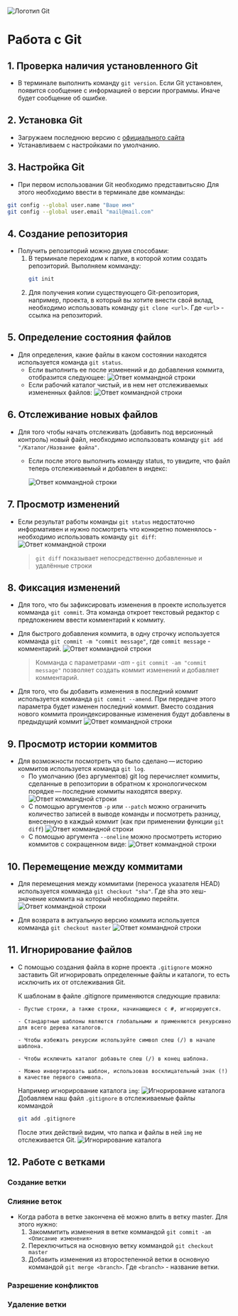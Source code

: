 ![Логотип Git](img/logo.png "Логотип Git")
# Работа с Git

## 1. Проверка наличия установленного  Git
- В терминале выполнить команду `git version`. Если Git установлен, появится сообщение с информацией о версии программы. Иначе будет сообщение об ошибке.

## 2. Установка Git
- Загружаем последнюю версию c [официального сайта](https://git-scm.com/download/win "Скачать Git")
- Устанавливаем с настройками по умолчанию.

## 3. Настройка Git
- При первом использовании Git необходимо представитьсяю Для этого необходимо ввести в терминале две комманды:
```bash
git config --global user.name "Ваше имя"
git config --global user.email "mail@mail.com"
```

## 4. Создание репозитория
- Получить репозиторий можно двумя способами:
    1. В терминале переходим к папке, в которой хотим создать репозиторий. Выполняем комманду:
        ```bash
        git init
        ```
    2. Для получения копии существующего Git-репозитория, например, проекта, в который вы хотите внести свой вклад, необходимо использовать команду `git clone <url>`. Где `<url>` - ссылка на репозиторий.

## 5. Определение состояния файлов
- Для определения, какие файлы в каком состоянии находятся используется команда `git status`.
    - Если выполнить ее после изменений и до добавления коммита, отобразится следующее:
        ![Ответ коммандной строки](img/git_status1.png "Ответ коммандной строки")
    - Если рабочий каталог чистый, и в нем нет отслеживаемых измененных файлов:
        ![Ответ коммандной строки](img/git_status2.png "Ответ коммандной строки")

## 6. Отслеживание новых файлов
- Для того чтобы начать отслеживать (добавить под версионный контроль) новый файл, необходимо использовать команду `git add "/Каталог/Название файла"`.
    - Если после этого выполнить команду status, то увидите, что файл теперь отслеживаемый и добавлен в индекс:

        ![Ответ коммандной строки](img/git_status_img.png "Ответ коммандной строки")

## 7. Просмотр изменений
- Если результат работы команды `git status` недостаточно информативен и нужно посмотреть что конкретно поменялось - необходимо использовать команду `git diff`:
    ![Ответ коммандной строки](img/git_diff.png "Ответ коммандной строки")
    > `git diff` показывает непосредственно добавленные и удалённые строки

## 8. Фиксация изменений 
- Для того, что бы зафиксировать изменения в проекте используется комманда `git commit`. Эта команда откроет текстовый редактор с предложением ввести комментарий к коммиту.
- Для быстрого добавления коммита, в одну строчку используется комманда `git commit -m "commit message"`, где `commit message` - комментарий.
    ![Ответ коммандной строки](img/git_commit1.png "Ответ коммандной строки")

    > Комманда c параметрами *-am* - `git commit -am "commit message"` позволяет создать коммит изменений и добавляет комментарий.

- Для того, что бы добавить изменения в последний коммит используется комманда `git commit --amend`. При передаче этого параметра будет изменен последний коммит. Вместо создания нового коммита проиндексированные изменения будут добавлены в предыдущий коммит
    ![Ответ коммандной строки](img/git_commit2.png "Ответ коммандной строки")

## 9. Просмотр истории коммитов
- Для возможности посмотреть что было сделано — историю коммитов используется команда `git log`.
    - По умолчанию (без аргументов) git log перечисляет коммиты, сделанные в репозитории в обратном к хронологическом порядке — последние коммиты находятся вверху.
    ![Ответ коммандной строки](img/git_log.png "Ответ коммандной строки")
    - С помощью аргументов `-p` или `--patch` можно ограничить количество записей в выводе команды и посмотреть разницу, внесенную в каждый коммит (как при применении функции `git diff`)
    ![Ответ коммандной строки](img/git_log_p.png "Ответ коммандной строки")
    - С помощью аргумента `--oneline` можно просмотреть историю коммитов с сокращенном виде:
    ![Ответ коммандной строки](img/git_log_oneline.png "Ответ коммандной строки")

## 10. Перемещение между коммитами

- Для перемещения между коммитами (переноса указателя HEAD) используется комманда `git checkout "sha"`. Где sha это хеш-значение коммита на который необходимо перейти.
    ![Ответ коммандной строки](img/git_checkout.png "Ответ коммандной строки")

-   Для возврата в актуальную версию коммита используется комманда `git checkout master`
    ![Ответ коммандной строки](img/git_checkout_master.png "Ответ коммандной строки")

## 11. Игнорирование файлов
- С помощью создания файла в корне проекта `.gitignore` можно заставить Git игнорировать определенные файлы и каталоги, то есть исключить их от отслеживания Git.

    К шаблонам в файле .gitignore применяются следующие правила:
    ```
    - Пустые строки, а также строки, начинающиеся с #, игнорируются.

    - Стандартные шаблоны являются глобальными и применяются рекурсивно для всего дерева каталогов.

    - Чтобы избежать рекурсии используйте символ слеш (/) в начале шаблона.

    - Чтобы исключить каталог добавьте слеш (/) в конец шаблона.

    - Можно инвертировать шаблон, использовав восклицательный знак (!) в качестве первого символа.
    ```
    Например игнорирование каталога `img`:
    ![Игнорирование каталога](img/gitignore.png "Игнорирование каталога")
    Добавляем наш файл `.gitignore` в отслеживаемые файлы коммандой 
    ```bash
    git add .gitignore
    ```
    После этих действий видим, что папка и файлы в ней `img` не отслеживается Git.
    ![Игнорирование каталога](img/gitignoreimg.png "Игнорирование каталога")

## 12. Работе с ветками

### Создание ветки

### Слияние веток
- Когда работа в ветке закончена её можно влить в ветку master. Для этого нужно:
    1. Закоммитить изменения в ветке коммандой `git commit -am <Описание изменения>`
    2. Переключиться на основную ветку коммандой `git checkout master`
    3. Добавить изменения из второстепенной ветки в основную коммандой `git merge <branch>`.
    Где `<branch>` - название ветки.

### Разрешение конфликтов

### Удаление ветки